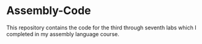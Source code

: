 # Assembly-Code

This repository contains the code for the third through seventh labs which I completed in my assembly language course.
